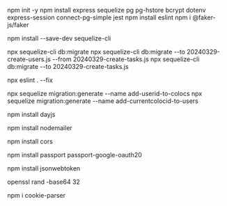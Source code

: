 npm init -y
npm install express sequelize pg pg-hstore bcrypt dotenv express-session connect-pg-simple jest 
npm install eslint
npm i @faker-js/faker

<!-- Pour installer la CLI Sequelize : -->
npm install --save-dev sequelize-cli
<!-- Créer/exécuter les tables dans la base de données -->
<!-- Effectuer la migration dans l'ordre des tables en spécifiant le nom du fichier -->
npx sequelize-cli db:migrate
npx sequelize-cli db:migrate --to 20240329-create-users.js --from 20240329-create-tasks.js
npx sequelize-cli db:migrate --to 20240329-create-tasks.js

<!-- Fonctionnalité de correction automatique pour certaines règles -->
npx eslint . --fix

<!-- Au fil du projet, on se rends compte que pour définir une association pour qu'un Users puisse créer plusieurs Colocs (dans la vie du compte) mais qu'il puisse appartenir qu'à une seule Colocs -->
<!-- Pour cela nous faisons une nouvelle migration Sequelize pour MAJ la BDD -->
npx sequelize migration:generate --name add-userid-to-colocs
npx sequelize migration:generate --name add-currentcolocid-to-users

<!-- Nous permettra de gérer les dates pour la fréquence des tâches -->
npm install dayjs

<!-- nodemailer est un module qui permet d'envoyer des e-mails facilement depuis Node.js. pour le Reset Password -->
npm install nodemailer

<!-- Pour configurer les CORS sur le serveur backend et autoriser les requêtes coté frontend -->
npm install cors

<!-- Dépendance pour gérer l'authentification par le compte Google -->
npm install passport passport-google-oauth20

<!-- Changement majeur sur le projet de express-session à JWT car difficultés à gérer les cookies côté front -->
npm install jsonwebtoken

<!-- Pour générer une chaîne aléatoire encodée en base64 pour la clé secrète -->
openssl rand -base64 32

<!-- installation de cookie parser pour la lecture des cookies notamment ceux pour la génération de accessToken et refreshToken -->
npm i cookie-parser